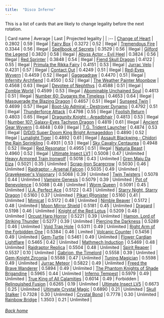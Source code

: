 ```yaml
---
title:  "Disco Inferno"
---
```


This is a list of cards that are likely to change legality before the next rotation.

| Card name | Average | Last | Projected legality |
| :-- |
[Change of Heart](https://db.ygoprodeck.com/card/?search=Change%20of%20Heart) | 0.2802 | 0.59 | Illegal |
[Fairy Box](https://db.ygoprodeck.com/card/?search=Fairy%20Box) | 0.3272 | 0.52 | Illegal |
[Tremendous Fire](https://db.ygoprodeck.com/card/?search=Tremendous%20Fire) | 0.3344 | 0.56 | Illegal |
[Spellbook of Secrets](https://db.ygoprodeck.com/card/?search=Spellbook%20of%20Secrets) | 0.3529 | 0.56 | Illegal |
[Gilford the Legend](https://db.ygoprodeck.com/card/?search=Gilford%20the%20Legend) | 0.3820 | 0.58 | Illegal |
[Abyss Actor - Evil Heel](https://db.ygoprodeck.com/card/?search=Abyss%20Actor%20-%20Evil%20Heel) | 0.3824 | 0.56 | Illegal |
[Red Sprinter](https://db.ygoprodeck.com/card/?search=Red%20Sprinter) | 0.3848 | 0.54 | Illegal |
[Fiend Skull Dragon](https://db.ygoprodeck.com/card/?search=Fiend%20Skull%20Dragon) | 0.4122 | 0.55 | Illegal |
[Primula the Rikka Fairy](https://db.ygoprodeck.com/card/?search=Primula%20the%20Rikka%20Fairy) | 0.4151 | 0.53 | Illegal |
[Jurrac Velo](https://db.ygoprodeck.com/card/?search=Jurrac%20Velo) | 0.4231 | 0.57 | Illegal |
[Contact Out](https://db.ygoprodeck.com/card/?search=Contact%20Out) | 0.4249 | 0.51 | Illegal |
[Red-Eyes Wyvern](https://db.ygoprodeck.com/card/?search=Red-Eyes%20Wyvern) | 0.4459 | 0.52 | Illegal |
[Gagagadraw](https://db.ygoprodeck.com/card/?search=Gagagadraw) | 0.4470 | 0.51 | Illegal |
[Infernity Archfiend](https://db.ygoprodeck.com/card/?search=Infernity%20Archfiend) | 0.4550 | 0.52 | Illegal |
[The Weather Painter Moonbow](https://db.ygoprodeck.com/card/?search=The%20Weather%20Painter%20Moonbow) | 0.4568 | 0.63 | Illegal |
[Devotee of Nephthys](https://db.ygoprodeck.com/card/?search=Devotee%20of%20Nephthys) | 0.4588 | 0.51 | Illegal |
[Zombie World](https://db.ygoprodeck.com/card/?search=Zombie%20World) | 0.4599 | 0.53 | Illegal |
[Abominable Unchained Soul](https://db.ygoprodeck.com/card/?search=Abominable%20Unchained%20Soul) | 0.4613 | 0.51 | Illegal |
[Number 60: Dugares the Timeless](https://db.ygoprodeck.com/card/?search=Number%2060:%20Dugares%20the%20Timeless) | 0.4653 | 0.64 | Illegal |
[Masquerade the Blazing Dragon](https://db.ygoprodeck.com/card/?search=Masquerade%20the%20Blazing%20Dragon) | 0.4657 | 0.51 | Illegal |
[Sunseed Twin](https://db.ygoprodeck.com/card/?search=Sunseed%20Twin) | 0.4699 | 0.57 | Illegal |
[Boot-Up Admiral - Destroyer Dynamo](https://db.ygoprodeck.com/card/?search=Boot-Up%20Admiral%20-%20Destroyer%20Dynamo) | 0.4792 | 0.51 | Illegal |
[Thunderforce Attack](https://db.ygoprodeck.com/card/?search=Thunderforce%20Attack) | 0.4798 | 0.55 | Illegal |
[Foolish Return](https://db.ygoprodeck.com/card/?search=Foolish%20Return) | 0.4803 | 0.65 | Illegal |
[Dragunity Knight - Areadbhair](https://db.ygoprodeck.com/card/?search=Dragunity%20Knight%20-%20Areadbhair) | 0.4813 | 0.53 | Illegal |
[Number 107: Galaxy-Eyes Tachyon Dragon](https://db.ygoprodeck.com/card/?search=Number%20107:%20Galaxy-Eyes%20Tachyon%20Dragon) | 0.4819 | 0.61 | Illegal |
[Ancient Gear Wyvern](https://db.ygoprodeck.com/card/?search=Ancient%20Gear%20Wyvern) | 0.4848 | 0.69 | Illegal |
[T.G. Trident Launcher](https://db.ygoprodeck.com/card/?search=T.G.%20Trident%20Launcher) | 0.4874 | 0.53 | Illegal |
[D/D/D Super Doom King Bright Armageddon](https://db.ygoprodeck.com/card/?search=D/D/D%20Super%20Doom%20King%20Bright%20Armageddon) | 0.4890 | 0.52 | Illegal |
[Lunalight Tiger](https://db.ygoprodeck.com/card/?search=Lunalight%20Tiger) | 0.4892 | 0.61 | Illegal |
[Assault Blackwing - Chidori the Rain Sprinkling](https://db.ygoprodeck.com/card/?search=Assault%20Blackwing%20-%20Chidori%20the%20Rain%20Sprinkling) | 0.4931 | 0.53 | Illegal |
[Sky Cavalry Centaurea](https://db.ygoprodeck.com/card/?search=Sky%20Cavalry%20Centaurea) | 0.4948 | 0.52 | Illegal |
[Red Resonator](https://db.ygoprodeck.com/card/?search=Red%20Resonator) | 0.4955 | 0.51 | Illegal |
[Naturia Beast](https://db.ygoprodeck.com/card/?search=Naturia%20Beast) | 0.4960 | 0.52 | Illegal |
[Ultimate Insect LV1](https://db.ygoprodeck.com/card/?search=Ultimate%20Insect%20LV1) | 0.5008 | 0.47 | Unlimited |
[Heavy Armored Train Ironwolf](https://db.ygoprodeck.com/card/?search=Heavy%20Armored%20Train%20Ironwolf) | 0.5018 | 0.43 | Unlimited |
[Gren Maju Da Eiza](https://db.ygoprodeck.com/card/?search=Gren%20Maju%20Da%20Eiza) | 0.5021 | 0.35 | Unlimited |
[Scrap-Iron Scarecrow](https://db.ygoprodeck.com/card/?search=Scrap-Iron%20Scarecrow) | 0.5030 | 0.46 | Unlimited |
[Raidraptor - Arsenal Falcon](https://db.ygoprodeck.com/card/?search=Raidraptor%20-%20Arsenal%20Falcon) | 0.5035 | 0.49 | Unlimited |
[Gravekeeper's Visionary](https://db.ygoprodeck.com/card/?search=Gravekeeper's%20Visionary) | 0.5068 | 0.39 | Unlimited |
[Twin Twisters](https://db.ygoprodeck.com/card/?search=Twin%20Twisters) | 0.5078 | 0.44 | Unlimited |
[Vampire Genesis](https://db.ygoprodeck.com/card/?search=Vampire%20Genesis) | 0.5079 | 0.39 | Unlimited |
[Pot of Benevolence](https://db.ygoprodeck.com/card/?search=Pot%20of%20Benevolence) | 0.5088 | 0.48 | Unlimited |
[Worm Queen](https://db.ygoprodeck.com/card/?search=Worm%20Queen) | 0.5091 | 0.45 | Unlimited |
[U.A. Perfect Ace](https://db.ygoprodeck.com/card/?search=U.A.%20Perfect%20Ace) | 0.5122 | 0.43 | Unlimited |
[Starry Night, Starry Dragon](https://db.ygoprodeck.com/card/?search=Starry%20Night,%20Starry%20Dragon) | 0.5160 | 0.37 | Unlimited |
[Pikari @Ignister](https://db.ygoprodeck.com/card/?search=Pikari%20@Ignister) | 0.5160 | 0.41 | Unlimited |
[Mimicat](https://db.ygoprodeck.com/card/?search=Mimicat) | 0.5172 | 0.48 | Unlimited |
[Nimble Beaver](https://db.ygoprodeck.com/card/?search=Nimble%20Beaver) | 0.5172 | 0.48 | Unlimited |
[Moon Mirror Shield](https://db.ygoprodeck.com/card/?search=Moon%20Mirror%20Shield) | 0.5181 | 0.45 | Unlimited |
[Dragard](https://db.ygoprodeck.com/card/?search=Dragard) | 0.5198 | 0.46 | Unlimited |
[Knight of the Red Lotus](https://db.ygoprodeck.com/card/?search=Knight%20of%20the%20Red%20Lotus) | 0.5209 | 0.48 | Unlimited |
[Orcust Harp Horror](https://db.ygoprodeck.com/card/?search=Orcust%20Harp%20Horror) | 0.5221 | 0.39 | Unlimited |
[Hamon, Lord of Striking Thunder](https://db.ygoprodeck.com/card/?search=Hamon,%20Lord%20of%20Striking%20Thunder) | 0.5277 | 0.39 | Unlimited |
[Piercing the Darkness](https://db.ygoprodeck.com/card/?search=Piercing%20the%20Darkness) | 0.5289 | 0.46 | Unlimited |
[Void Trap Hole](https://db.ygoprodeck.com/card/?search=Void%20Trap%20Hole) | 0.5311 | 0.49 | Unlimited |
[Right Arm of the Forbidden One](https://db.ygoprodeck.com/card/?search=Right%20Arm%20of%20the%20Forbidden%20One) | 0.5384 | 0.46 | Limited |
[Volcanic Counter](https://db.ygoprodeck.com/card/?search=Volcanic%20Counter) | 0.5456 | 0.49 | Unlimited |
[Gem-Turtle](https://db.ygoprodeck.com/card/?search=Gem-Turtle) | 0.5461 | 0.49 | Unlimited |
[Flower Cardian Lightflare](https://db.ygoprodeck.com/card/?search=Flower%20Cardian%20Lightflare) | 0.5465 | 0.42 | Unlimited |
[Mathmech Induction](https://db.ygoprodeck.com/card/?search=Mathmech%20Induction) | 0.5469 | 0.48 | Unlimited |
[Raidraptor Replica](https://db.ygoprodeck.com/card/?search=Raidraptor%20Replica) | 0.5504 | 0.48 | Unlimited |
[Spirit Reaper](https://db.ygoprodeck.com/card/?search=Spirit%20Reaper) | 0.5537 | 0.10 | Unlimited |
[Gabrion, the Timelord](https://db.ygoprodeck.com/card/?search=Gabrion,%20the%20Timelord) | 0.5558 | 0.39 | Unlimited |
[Gem-Knight Zirconia](https://db.ygoprodeck.com/card/?search=Gem-Knight%20Zirconia) | 0.5588 | 0.47 | Unlimited |
[Tuning Magician](https://db.ygoprodeck.com/card/?search=Tuning%20Magician) | 0.5598 | 0.49 | Unlimited |
[Jurrac Meteor](https://db.ygoprodeck.com/card/?search=Jurrac%20Meteor) | 0.5822 | 0.49 | Unlimited |
[Freed the Brave Wanderer](https://db.ygoprodeck.com/card/?search=Freed%20the%20Brave%20Wanderer) | 0.5894 | 0.49 | Unlimited |
[The Phantom Knights of Shade Brigandine](https://db.ygoprodeck.com/card/?search=The%20Phantom%20Knights%20of%20Shade%20Brigandine) | 0.5965 | 0.44 | Unlimited |
[Inferno Tempest](https://db.ygoprodeck.com/card/?search=Inferno%20Tempest) | 0.5979 | 0.49 | Unlimited |
[True King of All Calamities](https://db.ygoprodeck.com/card/?search=True%20King%20of%20All%20Calamities) | 0.6014 | 0.49 | Forbidden |
[Relinquished Fusion](https://db.ygoprodeck.com/card/?search=Relinquished%20Fusion) | 0.6265 | 0.19 | Unlimited |
[Ultimate Insect LV5](https://db.ygoprodeck.com/card/?search=Ultimate%20Insect%20LV5) | 0.6673 | 0.25 | Unlimited |
[Ultimate Crystal Magic](https://db.ygoprodeck.com/card/?search=Ultimate%20Crystal%20Magic) | 0.6890 | 0.21 | Unlimited |
[Skull Stalker](https://db.ygoprodeck.com/card/?search=Skull%20Stalker) | 0.7328 | 0.30 | Unlimited |
[Crystal Bond](https://db.ygoprodeck.com/card/?search=Crystal%20Bond) | 0.7778 | 0.30 | Unlimited |
[Rainbow Bridge](https://db.ygoprodeck.com/card/?search=Rainbow%20Bridge) | 1.3503 | 0.21 | Unlimited |

###### [Back home](index)